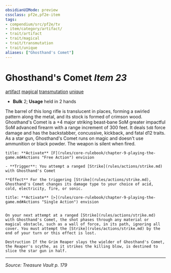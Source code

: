 ```yaml
---
obsidianUIMode: preview
cssclass: pf2e,pf2e-item
tags:
- compendium/src/pf2e/tv
- item/category/artifact/
- trait/artifact
- trait/magical
- trait/transmutation
- trait/unique
aliases: ["Ghosthand's Comet"]
---
```

# Ghosthand's Comet *Item 23*  
[artifact](artifact-gmg.md "Artifact Item Trait")  [magical](magical.md "Magical Item Trait")  [transmutation](transmutation.md "Transmutation School Trait")  [unique](unique.md "Unique Rarity Trait")  

- **Bulk** 2; **Usage** held in 2 hands

The barrel of this long rifle is translucent in places, forming a swirled pattern along the metal, and its stock is formed of crimson wood. Ghosthand's Comet is a +4 major striking beast‑bane SoM greater impactful SoM advanced firearm with a range increment of 300 feet. It deals `5d8` force damage and has the backstabber, concussive, kickback, and fatal d12 traits. As a star gun, Ghosthand's Comet runs on magic and doesn't use ammunition or black powder. The weapon is silent when fired.

```ad-embed-ability
title: **Activate** [F](rules/core-rulebook/chapter-9-playing-the-game.md#Actions "Free Action") envision

- **Trigger**: You attempt a ranged [Strike](rules/actions/strike.md) with Ghosthand's Comet

**Effect** For the triggering [Strike](rules/actions/strike.md), Ghosthand's Comet changes its damage type to your choice of acid, cold, electricity, fire, or sonic.
```

```ad-embed-ability
title: **Activate** [>](rules/core-rulebook/chapter-9-playing-the-game.md#Actions "Single Action") envision


On your next attempt at a ranged [Strike](rules/actions/strike.md) with Ghosthand's Comet, the shot phases through any material or magical obstacle, such as a wall of force, in its path, ignoring all cover. You must attempt the [Strike](rules/actions/strike.md) by the end of your turn or this effect is lost.

Destruction If the Grim Reaper slays the wielder of Ghosthand's Comet, the Reaper's scythe, as it strikes the killing blow, is destined to slice the star gun in half.
```


---
*Source: Treasure Vault p. 179*